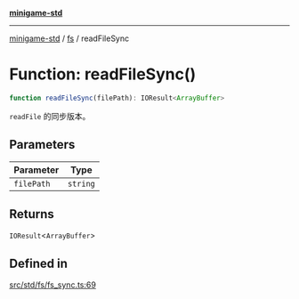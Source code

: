 [**minigame-std**](../../../README.md)

***

[minigame-std](../../../README.md) / [fs](../README.md) / readFileSync

# Function: readFileSync()

```ts
function readFileSync(filePath): IOResult<ArrayBuffer>
```

`readFile` 的同步版本。

## Parameters

| Parameter | Type |
| ------ | ------ |
| `filePath` | `string` |

## Returns

`IOResult`\<`ArrayBuffer`\>

## Defined in

[src/std/fs/fs\_sync.ts:69](https://github.com/JiangJie/minigame-std/blob/eeac001add8ab13d21bab6e48cf53f07cd0a9aad/src/std/fs/fs_sync.ts#L69)
